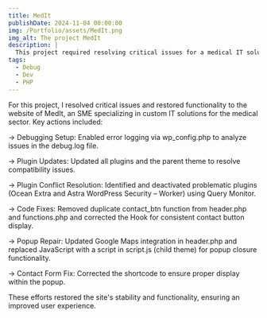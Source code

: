 ```yaml
---
title: MedIt
publishDate: 2024-11-04 00:00:00
img: /Portfolio/assets/MedIt.png
img_alt: The project MedIt
description: |
  This project required resolving critical issues for a medical IT solutions website, including debugging, plugin conflicts, and code errors, to restore functionality and improve user experience.
tags:
  - Debug
  - Dev
  - PHP
---
```


For this project, I resolved critical issues and restored functionality to the website of MedIt, an SME specializing in custom IT solutions for the medical sector. Key actions included:

→ Debugging Setup: Enabled error logging via wp_config.php to analyze issues in the debug.log file.

→ Plugin Updates: Updated all plugins and the parent theme to resolve compatibility issues.

→ Plugin Conflict Resolution: Identified and deactivated problematic plugins (Ocean Extra and Astra WordPress Security – Worker) using Query Monitor.

→ Code Fixes: Removed duplicate contact_btn function from header.php and functions.php and corrected the Hook for consistent contact button display.

→ Popup Repair: Updated Google Maps integration in header.php and replaced JavaScript with a script in script.js (child theme) for popup closure functionality.

→ Contact Form Fix: Corrected the shortcode to ensure proper display within the popup.

These efforts restored the site's stability and functionality, ensuring an improved user experience.